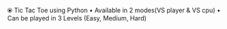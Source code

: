 ⦿ Tic Tac Toe using Python
    • Available in 2 modes(VS player & VS cpu)
    • Can be played in 3 Levels (Easy, Medium, Hard)
